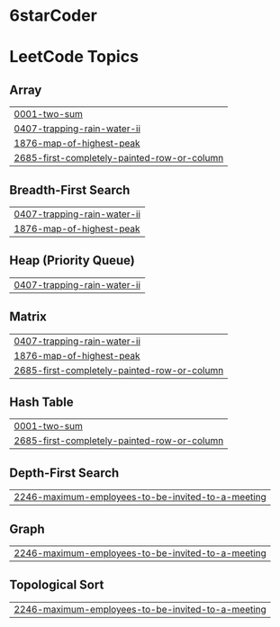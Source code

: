 # 6starCoder
<!---LeetCode Topics Start-->
# LeetCode Topics
## Array
|  |
| ------- |
| [0001-two-sum](https://github.com/Nilay-09/6starCoder/tree/master/0001-two-sum) |
| [0407-trapping-rain-water-ii](https://github.com/Nilay-09/6starCoder/tree/master/0407-trapping-rain-water-ii) |
| [1876-map-of-highest-peak](https://github.com/Nilay-09/6starCoder/tree/master/1876-map-of-highest-peak) |
| [2685-first-completely-painted-row-or-column](https://github.com/Nilay-09/6starCoder/tree/master/2685-first-completely-painted-row-or-column) |
## Breadth-First Search
|  |
| ------- |
| [0407-trapping-rain-water-ii](https://github.com/Nilay-09/6starCoder/tree/master/0407-trapping-rain-water-ii) |
| [1876-map-of-highest-peak](https://github.com/Nilay-09/6starCoder/tree/master/1876-map-of-highest-peak) |
## Heap (Priority Queue)
|  |
| ------- |
| [0407-trapping-rain-water-ii](https://github.com/Nilay-09/6starCoder/tree/master/0407-trapping-rain-water-ii) |
## Matrix
|  |
| ------- |
| [0407-trapping-rain-water-ii](https://github.com/Nilay-09/6starCoder/tree/master/0407-trapping-rain-water-ii) |
| [1876-map-of-highest-peak](https://github.com/Nilay-09/6starCoder/tree/master/1876-map-of-highest-peak) |
| [2685-first-completely-painted-row-or-column](https://github.com/Nilay-09/6starCoder/tree/master/2685-first-completely-painted-row-or-column) |
## Hash Table
|  |
| ------- |
| [0001-two-sum](https://github.com/Nilay-09/6starCoder/tree/master/0001-two-sum) |
| [2685-first-completely-painted-row-or-column](https://github.com/Nilay-09/6starCoder/tree/master/2685-first-completely-painted-row-or-column) |
## Depth-First Search
|  |
| ------- |
| [2246-maximum-employees-to-be-invited-to-a-meeting](https://github.com/Nilay-09/6starCoder/tree/master/2246-maximum-employees-to-be-invited-to-a-meeting) |
## Graph
|  |
| ------- |
| [2246-maximum-employees-to-be-invited-to-a-meeting](https://github.com/Nilay-09/6starCoder/tree/master/2246-maximum-employees-to-be-invited-to-a-meeting) |
## Topological Sort
|  |
| ------- |
| [2246-maximum-employees-to-be-invited-to-a-meeting](https://github.com/Nilay-09/6starCoder/tree/master/2246-maximum-employees-to-be-invited-to-a-meeting) |
<!---LeetCode Topics End-->